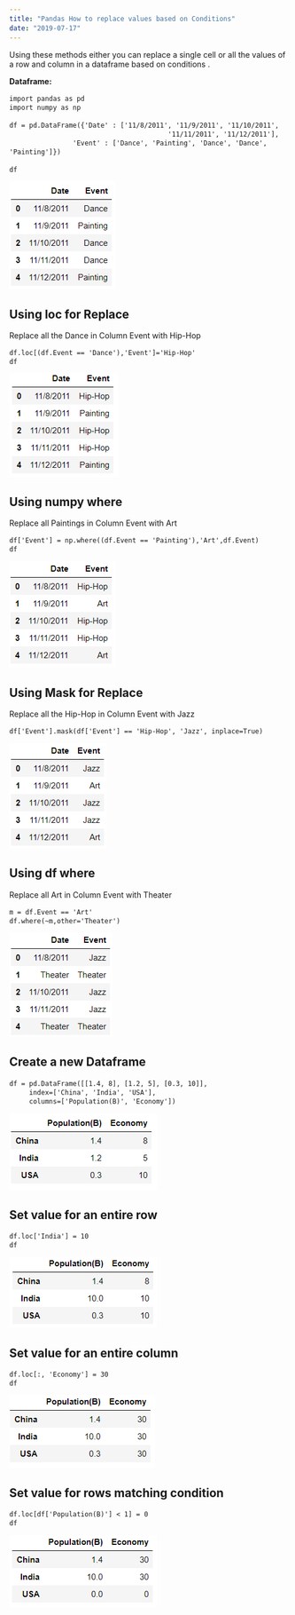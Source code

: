 ```yaml
---
title: "Pandas How to replace values based on Conditions"
date: "2019-07-17"
---
```


Using these methods either you can replace a single cell or all the values of a row and column in a dataframe based on conditions .

**Dataframe:**

```
import pandas as pd
import numpy as np

df = pd.DataFrame({'Date' : ['11/8/2011', '11/9/2011', '11/10/2011',
                                        '11/11/2011', '11/12/2011'],
                'Event' : ['Dance', 'Painting', 'Dance', 'Dance', 'Painting']})

df
```

![](/images/2019/07/image-16.png)

## **Using loc for Replace**

Replace all the Dance in Column Event with Hip-Hop

```
df.loc[(df.Event == 'Dance'),'Event']='Hip-Hop'
df
```

![](/images/2019/07/image-17.png)

## **Using numpy where**

Replace all Paintings in Column Event with Art

```
df['Event'] = np.where((df.Event == 'Painting'),'Art',df.Event)
df
```

![](/images/2019/07/image-18.png)

## **Using Mask for Replace**

Replace all the Hip-Hop in Column Event with Jazz

```
df['Event'].mask(df['Event'] == 'Hip-Hop', 'Jazz', inplace=True)
```

![](/images/2019/07/image-19.png)

## **Using df where**

Replace all Art in Column Event with Theater

```
m = df.Event == 'Art'
df.where(~m,other='Theater')
```

![](/images/2019/07/image-20.png)

## **Create a new Dataframe**

```
df = pd.DataFrame([[1.4, 8], [1.2, 5], [0.3, 10]],
     index=['China', 'India', 'USA'],
     columns=['Population(B)', 'Economy'])
```

![](/images/2019/07/image-24.png)

## **Set value for an entire row**

```
df.loc['India'] = 10
df
```

![](/images/2019/07/image-21.png)

## **Set value for an entire column**

```
df.loc[:, 'Economy'] = 30
df
```

![](/images/2019/07/image-22.png)

## **Set value for rows matching condition**

```
df.loc[df['Population(B)'] < 1] = 0
df
```

![](/images/2019/07/image-23.png)
